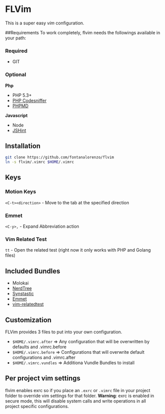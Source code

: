 # FLVim
This is a super easy *vim* configuration. 


##Requirements
To work completely, flvim needs the followings available in your path:
### Required
- GIT

### Optional

**Php**
- PHP 5.3+
- [PHP Codesniffer](https://github.com/squizlabs/PHP_CodeSniffer)
- [PHPMD](https://github.com/phpmd/phpmd)

**Javascript**
- Node
- [JSHint](http://www.jshint.com/install/)

## Installation
```bash
git clone https://github.com/fontanalorenzo/flvim
ln -s flvim/.vimrc $HOME/.vimrc
```
## Keys
### Motion Keys
```<C-t><direction>``` - Move to the tab at the specified direction

### Emmet
```<C-y>,``` - Expand Abbreviation action

### Vim Related Test
```tt``` - Open the related test (right now it only works with PHP and Golang files)

## Included Bundles
- Molokai
- [NerdTree](https://github.com/scrooloose/nerdtree)
- [Synstastic](https://github.com/scrooloose/syntastic)
- [Emmet](https://github.com/mattn/emmet-vim)
- [vim-relatedtest](https://github.com/wdalmut/vim-relatedtest)

## Customization
FLVim provides 3 files to put into your own configuration.
- ```$HOME/.vimrc.after```    => Any configuration that will be overwritten by defaults and .vimrc.before
- ```$HOME/.vimrc.before```   => Configurations that will overwrite default configurations and .vimrc.after
- ```$HOME/.vimrc.vundles```  => Additiona Vundle Bundles to install 

## Per project vim settings
flvim enables exrc so if you place an ```.exrc``` or ```.vimrc```  file in your project folder to override vim settings
for that folder.
**Warning**: exrc is enabled in secure mode, this will disable system calls and write operations in all project specific configurations.     
